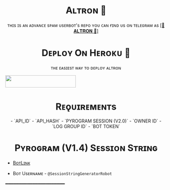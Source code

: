 <h1 align="center"> Aʟᴛʀᴏɴ 🖤 </h1>
<p align="center">
ᴛʜɪs ɪs ᴀɴ ᴀᴅᴠᴀɴᴄᴇ sᴘᴀᴍ ᴜsᴇʀʙᴏᴛ's 
ʀᴇᴘᴏ ʏᴏᴜ ᴄᴀɴ ғɪɴᴅ ᴜs ᴏɴ ᴛᴇʟᴇɢʀᴀᴍ ᴀs
<a href="https://t.me/TheAltron">[🖤 𝐀𝐋𝐓𝐑𝐎𝐍 🖤]</a>
</p>  


<h1 align="center"> Dᴇᴘʟᴏʏ Oɴ Hᴇʀᴏᴋᴜ​ 🚀 </h1>
<p align="center">
ᴛʜᴇ ᴇᴀsɪᴇsᴛ ᴡᴀʏ ᴛᴏ ᴅᴇᴘʟᴏʏ ᴀʟᴛʀᴏɴ​

<a href="https://dashboard.heroku.com/new?template=https://github.com/ExoticHero/AltSpam"> <img src="https://img.shields.io/badge/Deploy%20To%20Heroku-cyan?style=for-the-badge&logo=heroku" width="220" height="38.45"/></a>
</p>


<h1 align="center"> Rᴇǫᴜɪʀᴇᴍᴇɴᴛs </h1>
<p align="center">
- `API_ID`
- `API_HASH`
- `PYROGRAM SESSION (V2.0)`
- `OWNER ID`
- `LOG GROUP ID`
- `BOT TOKEN`
</p>


<h1 align="center"> Pʏʀᴏɢʀᴀᴍ (V1.4) Sᴇssɪᴏɴ Sᴛʀɪɴɢ </h1>

- [BᴏᴛLɪɴᴋ](https://t.me/SessionStringGeneratorRobot)

- Bᴏᴛ Usᴇʀɴᴀᴍᴇ - `@SessionStringGeneratorRobot`

━━━━━━━━━━━━━━━━━━━━━━

